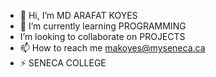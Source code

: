 - 👋 Hi, I’m MD ARAFAT KOYES
- 🌱 I’m currently learning PROGRAMMING
-  I’m looking to collaborate on PROJECTS
- 📫 How to reach me makoyes@myseneca.ca
- ⚡ SENECA COLLEGE

<!---
makoyesseneca/makoyesseneca is a ✨ special ✨ repository because its `README.md` (this file) appears on your GitHub profile.
You can click the Preview link to take a look at your changes.
--->
